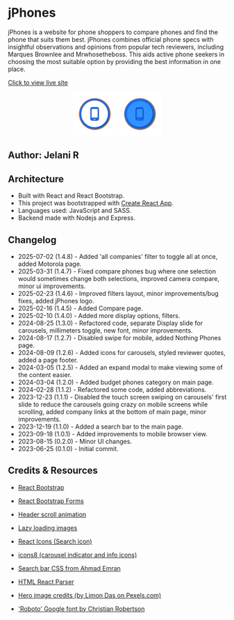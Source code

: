 # jPhones

jPhones is a website for phone shoppers to compare phones and find the phone that suits them best. jPhones combines official phone specs with insightful observations and opinions from popular tech reviewers, including Marques Brownlee and Mrwhosetheboss. This aids active phone seekers in choosing the most suitable option by providing the best information in one place.

[Click to view live site](https://jphones.netlify.app)

<center>
<img src='./public/assets/imgs/appIcon/jphones.png' alt='jphones logo' height='100px' width='100px'/>
<img src='./public/assets/imgs/appIcon/jphones-dark.png' alt='jphones dark logo' height='100px' width='100px'/>
</center>

## Author: Jelani R

## Architecture

- Built with React and React Bootstrap.
- This project was bootstrapped with [Create React App](https://github.com/facebook/create-react-app).
- Languages used: JavaScript and SASS.
- Backend made with Nodejs and Express.

## Changelog

- 2025-07-02 (1.4.8) - Added 'all companies' filter to toggle all at once, added Motorola page.
- 2025-03-31 (1.4.7) - Fixed compare phones bug where one selection would sometimes change both selections, improved camera compare, minor ui improvements.
- 2025-02-23 (1.4.6) - Improved filters layout, minor improvements/bug fixes, added jPhones logo.
- 2025-02-16 (1.4.5) - Added Compare page.
- 2025-02-10 (1.4.0) - Added more display options, filters.
- 2024-08-25 (1.3.0) - Refactored code, separate Display slide for carousels, millimeters toggle, new font, minor improvements.
- 2024-08-17 (1.2.7) - Disabled swipe for mobile, added Nothing Phones page.
- 2024-08-09 (1.2.6) - Added icons for carousels, styled reviewer quotes, added a page footer.
- 2024-03-05 (1.2.5) - Added an expand modal to make viewing some of the content easier.
- 2024-03-04 (1.2.0) - Added budget phones category on main page.
- 2024-02-28 (1.1.2) - Refactored some code, added abbreviations.
- 2023-12-23 (1.1.1) - Disabled the touch screen swiping on carousels' first slide to reduce the carousels going crazy on mobile screens while scrolling, added company links at the bottom of main page, minor improvements.
- 2023-12-19 (1.1.0) - Added a search bar to the main page.
- 2023-09-18 (1.0.1) - Added improvements to mobile browser view.
- 2023-08-15 (0.2.0) - Minor UI changes.
- 2023-06-25 (0.1.0) - Initial commit.

## Credits & Resources

- [React Bootstrap](https://react-bootstrap.github.io)

- [React Bootstrap Forms](https://react.dev/reference/react-dom/components/input)

- [Header scroll animation](https://css-tricks.com/books/greatest-css-tricks/scroll-animation)

- [Lazy loading images](https://www.npmjs.com/package/react-lazy-load-image-component)

- [React Icons (Search icon)](https://react-icons.github.io/react-icons)

- [icons8 (carousel indicator and info icons)](https://icons8.com)

- [Search bar CSS from Ahmad Emran](https://codepen.io/ahmadbassamemran/pen/rNjMXqg)

- [HTML React Parser](https://www.npmjs.com/package/html-react-parser)

- [Hero image credits (by Limon Das on Pexels.com)](https://www.pexels.com/photo/grey-scale-photo-of-person-holding-smartphone-1100447)

- ['Roboto' Google font by Christian Robertson](https://fonts.google.com/specimen/Roboto?query=Christian+Robertson)
